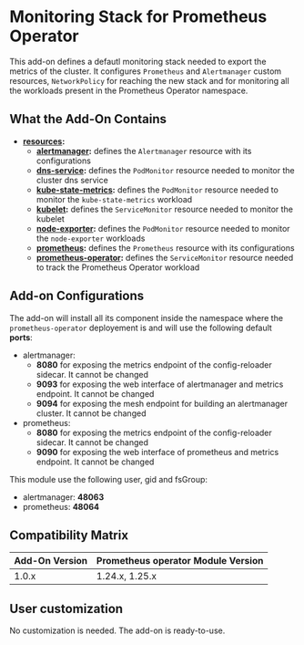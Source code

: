 # Monitoring Stack for Prometheus Operator

This add-on defines a defautl monitoring stack needed to export the metrics of the cluster.
It configures `Prometheus` and `Alertmanager` custom resources, `NetworkPolicy` for reaching the new stack and for
monitoring all the workloads present in the Prometheus Operator namespace.

## What the Add-On Contains

- **[resources](./resources):**
  - **[alertmanager](./resources/alertmanager):** defines the `Alertmanager` resource with its configurations
  - **[dns-service](./resources/dns-service):** defines the `PodMonitor` resource needed to monitor the cluster
			dns service
  - **[kube-state-metrics](./resources/kube-state-metrics):** defines the `PodMonitor` resource needed to monitor the
			`kube-state-metrics` workload
  - **[kubelet](./resources/kubelet):** defines the `ServiceMonitor` resource needed to monitor the kubelet
  - **[node-exporter](./resources/node-exporter):** defines the `PodMonitor` resource needed to monitor the
			`node-exporter` workloads
  - **[prometheus](./resources/prometheus):** defines the `Prometheus` resource with its configurations
  - **[prometheus-operator](./resources/prometheus-operator):** defines the `ServiceMonitor` resource needed to track
			the Prometheus Operator workload

## Add-on Configurations

The add-on will install all its component inside the namespace where the `prometheus-operator` deployement is
and will use the following default **ports**:

- alertmanager:
  - **8080** for exposing the metrics endpoint of the config-reloader sidecar. It cannot be changed
  - **9093** for exposing the web interface of alertmanager and metrics endpoint. It cannot be changed
  - **9094** for exposing the mesh endpoint for building an alertmanager cluster. It cannot be changed
- prometheus:
  - **8080** for exposing the metrics endpoint of the config-reloader sidecar. It cannot be changed
  - **9090** for exposing the web interface of prometheus and metrics endpoint. It cannot be changed

This module use the following user, gid and fsGroup:

- alertmanager: **48063**
- prometheus: **48064**

## Compatibility Matrix

| Add-On Version | Prometheus operator Module Version |
|----------------|------------------------------------|
| 1.0.x          | 1.24.x, 1.25.x                     |

## User customization

No customization is needed. The add-on is ready-to-use.
